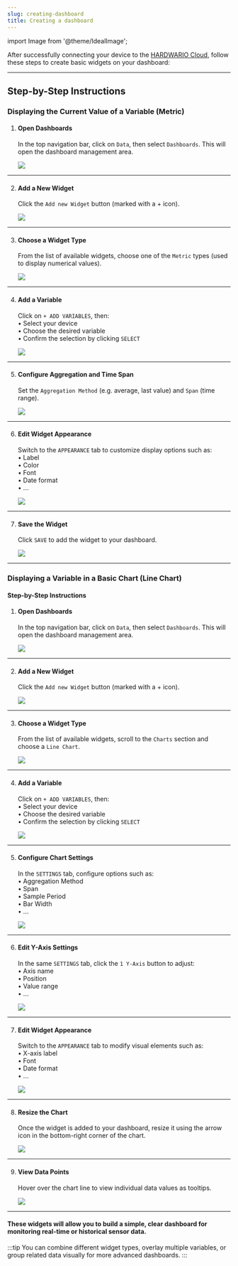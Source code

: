 ```yaml
---
slug: creating-dashboard
title: Creating a dashboard
---
```

import Image from '@theme/IdealImage';


After successfully connecting your device to the [HARDWARIO Cloud](https://hardwario.cloud/), follow these steps to create basic widgets on your dashboard:

---

## Step-by-Step Instructions

### Displaying the Current Value of a Variable (Metric)

1. #### **Open Dashboards**  
   In the top navigation bar, click on `Data`, then select `Dashboards`. This will open the dashboard management area.

   ![](ubidots-metric-0.png)

---

2. #### **Add a New Widget**  
   Click the `Add new Widget` button (marked with a + icon).

   ![](ubidots-metric-1.png)

---

3. #### **Choose a Widget Type**  
   From the list of available widgets, choose one of the `Metric` types (used to display numerical values).

   ![](ubidots-metric-2.png)

---

4. #### **Add a Variable**  
   Click on `+ ADD VARIABLES`, then:  
   • Select your device  
   • Choose the desired variable  
   • Confirm the selection by clicking `SELECT`

   ![](ubidots-metric-3.png)

---

5. #### **Configure Aggregation and Time Span**  
   Set the `Aggregation Method` (e.g. average, last value) and `Span` (time range).

   ![](ubidots-metric-7.png)

---

6. #### **Edit Widget Appearance**  
   Switch to the `APPEARANCE` tab to customize display options such as:  
   • Label  
   • Color  
   • Font  
   • Date format  
   • ...  

    ![](ubidots-metric-8.png)

---

7. #### **Save the Widget**  
   Click `SAVE` to add the widget to your dashboard.

    ![](ubidots-metric-9.png)

---

### Displaying a Variable in a Basic Chart (Line Chart)

#### Step-by-Step Instructions

1. #### **Open Dashboards**  
   In the top navigation bar, click on `Data`, then select `Dashboards`. This will open the dashboard management area.

    ![](ubidots-chart-0.png)

---

2. #### **Add a New Widget**  
   Click the `Add new Widget` button (marked with a + icon).

    ![](ubidots-chart-1.png)

---

3. #### **Choose a Widget Type**  
   From the list of available widgets, scroll to the `Charts` section and choose a `Line Chart`.

    ![](ubidots-chart-2.png)

---

4. #### **Add a Variable**  
   Click on `+ ADD VARIABLES`, then:  
   • Select your device  
   • Choose the desired variable  
   • Confirm the selection by clicking `SELECT`

    ![](ubidots-chart-3.png)

---

5. #### **Configure Chart Settings**  
   In the `SETTINGS` tab, configure options such as:  
   • Aggregation Method  
   • Span  
   • Sample Period  
   • Bar Width  
   • ...

   ![](ubidots-chart-7.png)

---

6. #### **Edit Y-Axis Settings**  
   In the same `SETTINGS` tab, click the `1 Y-Axis` button to adjust:  
   • Axis name  
   • Position  
   • Value range  
   • ...

    ![](ubidots-chart-8.png)

---

7. #### **Edit Widget Appearance**  
   Switch to the `APPEARANCE` tab to modify visual elements such as:  
   • X-axis label  
   • Font  
   • Date format  
   • ...

   ![](ubidots-chart-9.png)

---

8. #### **Resize the Chart**  
   Once the widget is added to your dashboard, resize it using the arrow icon in the bottom-right corner of the chart.

    ![](ubidots-chart-10.png)

---

9. #### **View Data Points**  
   Hover over the chart line to view individual data values as tooltips.

    ![](ubidots-chart-12.png)
    
---

#### These widgets will allow you to build a simple, clear dashboard for monitoring real-time or historical sensor data.

:::tip
You can combine different widget types, overlay multiple variables, or group related data visually for more advanced dashboards.
:::